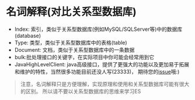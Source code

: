 # 名词解释(对比关系型数据库)

- Index: 索引，类似于关系型数据库(例如MySQL/SQLServer等)中的数据库(database)
- Type: 类型，类似于关系型数据库中的表格(table)
- Document: 文档，类似于关系型数据库中的一条数据
- bulk:批处理接口的关键字，在实际项目中你可能会经常用到它
- JavaHighLevelClient: java高级接口，提供了更强大的功能以及更加易于拓展和维护的特性，当然很多功能目前还没人写(23333)，
期待您的[issue](https://github.com/elastic/elasticsearch/issues/27205)哦:)

> 注意，名词解释只是方便理解，实现原理和使用和关系型数据库可能有很大的区别。
所以请不要以关系型数据库的思维来学习ES